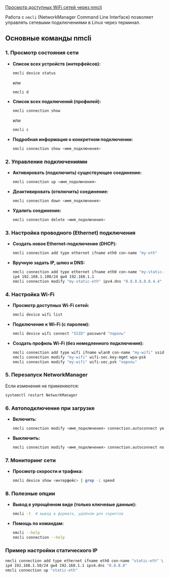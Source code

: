 [Просмотр доступных WiFi сетей через nmcli](https://github.com/sherbettt/BASH-cheats/blob/main/91.%20NetworkManager%20nmcli%20WiFi.md)

Работа с `nmcli` (NetworkManager Command Line Interface) позволяет управлять сетевыми подключениями в Linux через терминал.  

## **Основные команды nmcli**  

### **1. Просмотр состояния сети**  
- **Список всех устройств (интерфейсов):**  
  ```bash
  nmcli device status
  ```
  или  
  ```bash
  nmcli d
  ```

- **Список всех подключений (профилей):**  
  ```bash
  nmcli connection show
  ```
  или  
  ```bash
  nmcli c
  ```

- **Подробная информация о конкретном подключении:**  
  ```bash
  nmcli connection show <имя_подключения>
  ```

### **2. Управление подключениями**  
- **Активировать (подключить) существующее соединение:**  
  ```bash
  nmcli connection up <имя_подключения>
  ```

- **Деактивировать (отключить) соединение:**  
  ```bash
  nmcli connection down <имя_подключения>
  ```

- **Удалить соединение:**  
  ```bash
  nmcli connection delete <имя_подключения>
  ```

### **3. Настройка проводного (Ethernet) подключения**  
- **Создать новое Ethernet-подключение (DHCP):**  
  ```bash
  nmcli connection add type ethernet ifname eth0 con-name "my-eth"
  ```

- **Вручную задать IP, шлюз и DNS:**  
  ```bash
  nmcli connection add type ethernet ifname eth0 con-name "my-static-eth" \
  ip4 192.168.1.100/24 gw4 192.168.1.1
  nmcli connection modify "my-static-eth" ipv4.dns "8.8.8.8,8.8.4.4"
  ```

### **4. Настройка Wi-Fi**  
- **Просмотр доступных Wi-Fi сетей:**  
  ```bash
  nmcli device wifi list
  ```

- **Подключение к Wi-Fi (с паролем):**  
  ```bash
  nmcli device wifi connect "SSID" password "пароль"
  ```

- **Создать профиль Wi-Fi (без немедленного подключения):**  
  ```bash
  nmcli connection add type wifi ifname wlan0 con-name "my-wifi" ssid "SSID"
  nmcli connection modify "my-wifi" wifi-sec.key-mgmt wpa-psk
  nmcli connection modify "my-wifi" wifi-sec.psk "пароль"
  ```

### **5. Перезапуск NetworkManager**  
Если изменения не применяются:  
```bash
systemctl restart NetworkManager
```

### **6. Автоподключение при загрузке**  
- **Включить:**  
  ```bash
  nmcli connection modify <имя_подключения> connection.autoconnect yes
  ```
- **Выключить:**  
  ```bash
  nmcli connection modify <имя_подключения> connection.autoconnect no
  ```

### **7. Мониторинг сети**  
- **Просмотр скорости и трафика:**  
  ```bash
  nmcli device show <интерфейс> | grep -i speed
  ```

### **8. Полезные опции**  
- **Вывод в упрощённом виде (только ключевые данные):**  
  ```bash
  nmcli -t  # вывод в формате, удобном для скриптов
  ```

- **Помощь по командам:**  
  ```bash
  nmcli --help
  nmcli connection --help
  ```

### **Пример настройки статического IP**  
```bash
nmcli connection add type ethernet ifname eth0 con-name "static-eth" \
ip4 192.168.1.50/24 gw4 192.168.1.1 ipv4.dns "8.8.8.8"
nmcli connection up "static-eth"
```

